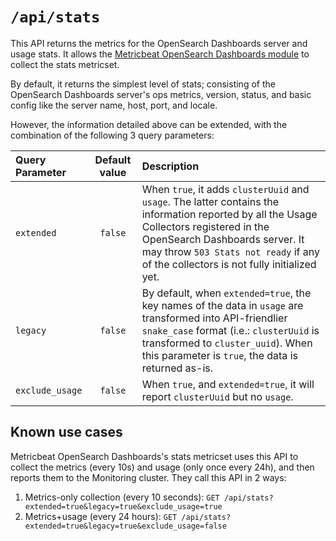 # `/api/stats`

This API returns the metrics for the OpenSearch Dashboards server and usage stats. It allows the [Metricbeat OpenSearch Dashboards module](https://opensearch.org/docs/latest/clients/agents-and-ingestion-tools/index/) to collect the stats metricset.

By default, it returns the simplest level of stats; consisting of the OpenSearch Dashboards server's ops metrics, version, status, and basic config like the server name, host, port, and locale.

However, the information detailed above can be extended, with the combination of the following 3 query parameters:

| Query Parameter | Default value | Description                                                                                                                                                                                                                                                        |
| :-------------- | :-----------: | :----------------------------------------------------------------------------------------------------------------------------------------------------------------------------------------------------------------------------------------------------------------- |
| `extended`      |    `false`    | When `true`, it adds `clusterUuid` and `usage`. The latter contains the information reported by all the Usage Collectors registered in the OpenSearch Dashboards server. It may throw `503 Stats not ready` if any of the collectors is not fully initialized yet. |
| `legacy`        |    `false`    | By default, when `extended=true`, the key names of the data in `usage` are transformed into API-friendlier `snake_case` format (i.e.: `clusterUuid` is transformed to `cluster_uuid`). When this parameter is `true`, the data is returned as-is.                  |
| `exclude_usage` |    `false`    | When `true`, and `extended=true`, it will report `clusterUuid` but no `usage`.                                                                                                                                                                                     |

## Known use cases

Metricbeat OpenSearch Dashboards's stats metricset uses this API to collect the metrics (every 10s) and usage (only once every 24h), and then reports them to the Monitoring cluster. They call this API in 2 ways:

1. Metrics-only collection (every 10 seconds): `GET /api/stats?extended=true&legacy=true&exclude_usage=true`
2. Metrics+usage (every 24 hours): `GET /api/stats?extended=true&legacy=true&exclude_usage=false`

